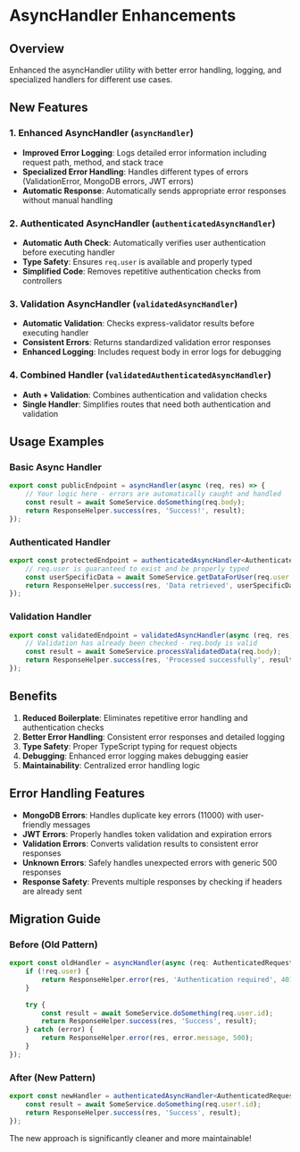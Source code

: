 # AsyncHandler Enhancements

## Overview
Enhanced the asyncHandler utility with better error handling, logging, and specialized handlers for different use cases.

## New Features

### 1. Enhanced AsyncHandler (`asyncHandler`)
- **Improved Error Logging**: Logs detailed error information including request path, method, and stack trace
- **Specialized Error Handling**: Handles different types of errors (ValidationError, MongoDB errors, JWT errors)
- **Automatic Response**: Automatically sends appropriate error responses without manual handling

### 2. Authenticated AsyncHandler (`authenticatedAsyncHandler`)
- **Automatic Auth Check**: Automatically verifies user authentication before executing handler
- **Type Safety**: Ensures `req.user` is available and properly typed
- **Simplified Code**: Removes repetitive authentication checks from controllers

### 3. Validation AsyncHandler (`validatedAsyncHandler`)
- **Automatic Validation**: Checks express-validator results before executing handler
- **Consistent Errors**: Returns standardized validation error responses
- **Enhanced Logging**: Includes request body in error logs for debugging

### 4. Combined Handler (`validatedAuthenticatedAsyncHandler`)
- **Auth + Validation**: Combines authentication and validation checks
- **Single Handler**: Simplifies routes that need both authentication and validation

## Usage Examples

### Basic Async Handler
```typescript
export const publicEndpoint = asyncHandler(async (req, res) => {
    // Your logic here - errors are automatically caught and handled
    const result = await SomeService.doSomething(req.body);
    return ResponseHelper.success(res, 'Success!', result);
});
```

### Authenticated Handler
```typescript
export const protectedEndpoint = authenticatedAsyncHandler<AuthenticatedRequest>(async (req, res) => {
    // req.user is guaranteed to exist and be properly typed
    const userSpecificData = await SomeService.getDataForUser(req.user!.id);
    return ResponseHelper.success(res, 'Data retrieved', userSpecificData);
});
```

### Validation Handler
```typescript
export const validatedEndpoint = validatedAsyncHandler(async (req, res) => {
    // Validation has already been checked - req.body is valid
    const result = await SomeService.processValidatedData(req.body);
    return ResponseHelper.success(res, 'Processed successfully', result);
});
```

## Benefits

1. **Reduced Boilerplate**: Eliminates repetitive error handling and authentication checks
2. **Better Error Handling**: Consistent error responses and detailed logging
3. **Type Safety**: Proper TypeScript typing for request objects
4. **Debugging**: Enhanced error logging makes debugging easier
5. **Maintainability**: Centralized error handling logic

## Error Handling Features

- **MongoDB Errors**: Handles duplicate key errors (11000) with user-friendly messages
- **JWT Errors**: Properly handles token validation and expiration errors
- **Validation Errors**: Converts validation results to consistent error responses
- **Unknown Errors**: Safely handles unexpected errors with generic 500 responses
- **Response Safety**: Prevents multiple responses by checking if headers are already sent

## Migration Guide

### Before (Old Pattern)
```typescript
export const oldHandler = asyncHandler(async (req: AuthenticatedRequest, res: Response) => {
    if (!req.user) {
        return ResponseHelper.error(res, 'Authentication required', 401);
    }
    
    try {
        const result = await SomeService.doSomething(req.user.id);
        return ResponseHelper.success(res, 'Success', result);
    } catch (error) {
        return ResponseHelper.error(res, error.message, 500);
    }
});
```

### After (New Pattern)
```typescript
export const newHandler = authenticatedAsyncHandler<AuthenticatedRequest>(async (req, res) => {
    const result = await SomeService.doSomething(req.user!.id);
    return ResponseHelper.success(res, 'Success', result);
});
```

The new approach is significantly cleaner and more maintainable!
